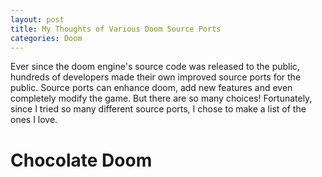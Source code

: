 ```yaml
---
layout: post
title: My Thoughts of Various Doom Source Ports
categories: Doom
---
```

Ever since the doom engine's source code was released to the public, hundreds of developers made their own improved source ports for the public. Source ports can enhance doom, add new features and even completely modify the game. But there are so many choices! Fortunately, since I tried so many different source ports, I chose to make a list of the ones I love.

# Chocolate Doom

<!--stackedit_data:
eyJoaXN0b3J5IjpbLTE2OTYwNDgzNTEsMjA1NzE5NTYwLC05Mj
c5Mjg2ODIsMTk1MTY1MzQ4Miw5NTQ0NDA5NzBdfQ==
-->